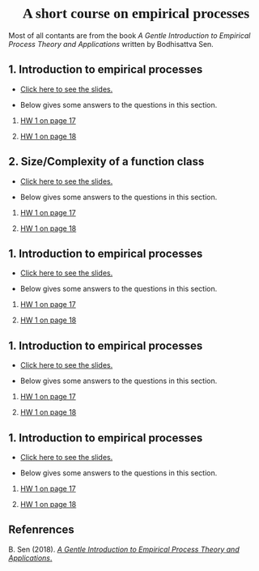 # <center><font face="黑体">A short course on empirical processes</font></center>

Most of all contants are from the book *A Gentle Introduction to Empirical Process Theory and Applications* written by Bodhisattva Sen. 


## 1. Introduction to empirical processes

- <a href="subgaussians.pdf">Click here to see the slides.</a>


- Below gives some answers to the questions in this section.

1. <a href="subgaussians.pdf"> HW 1 on page 17 </a>

2. <a href="subgaussians.pdf"> HW 1 on page 18 </a>


## 2. Size/Complexity of a function class

- <a href="subgaussians.pdf">Click here to see the slides.</a>


- Below gives some answers to the questions in this section.

1. <a href="subgaussians.pdf"> HW 1 on page 17 </a>

2. <a href="subgaussians.pdf"> HW 1 on page 18 </a>


## 1. Introduction to empirical processes

- <a href="subgaussians.pdf">Click here to see the slides.</a>


- Below gives some answers to the questions in this section.

1. <a href="subgaussians.pdf"> HW 1 on page 17 </a>

2. <a href="subgaussians.pdf"> HW 1 on page 18 </a>


## 1. Introduction to empirical processes

- <a href="subgaussians.pdf">Click here to see the slides.</a>


- Below gives some answers to the questions in this section.

1. <a href="subgaussians.pdf"> HW 1 on page 17 </a>

2. <a href="subgaussians.pdf"> HW 1 on page 18 </a>


## 1. Introduction to empirical processes

- <a href="subgaussians.pdf">Click here to see the slides.</a>


- Below gives some answers to the questions in this section.

1. <a href="subgaussians.pdf"> HW 1 on page 17 </a>

2. <a href="subgaussians.pdf"> HW 1 on page 18 </a>


## Refenrences

B. Sen (2018). <a href="subgaussians.pdf"> 
*A Gentle Introduction to Empirical Process Theory and Applications*.
</a>
